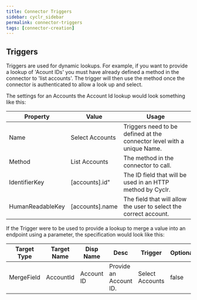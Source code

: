 ```yaml
---
title: Connector Triggers
sidebar: cyclr_sidebar
permalink: connector-triggers
tags: [connector-creation]
---
```


## Triggers

Triggers are used for dynamic lookups. For example, if you want to provide a lookup of 'Acount IDs' you must have already defined a method in the connector to 'list accounts'.  The trigger will then use the method once the connector is authenticated to allow a look up and select.

The settings for an Accounts the Account Id lookup would look something like this:

| Property | Value | Usage |
| --- | --- | --- |
| Name | Select Accounts | Triggers need to be defined at the connector level with a unique Name. |
| Method | List Accounts | The method in the connector to call. | 
| IdentifierKey | [accounts].id" |  The ID field that will be used in an HTTP method by Cyclr. |
| HumanReadableKey | [accounts].name | The field that will allow the user to select the correct account. |

If the Trigger were to be used to provide a lookup to merge a value into an endpoint using a parameter, the specification would look like this:

| Target Type | Target Name | Disp Name | Desc | Trigger | Optional | Hiden | Value |
| --- | --- | --- | --- | --- | --- | --- | --- |
| MergeField| AccountId | Account ID | Provide an Account ID. | Select Accounts | false | false | NA |



